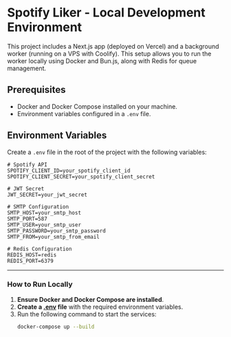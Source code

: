 # Spotify Liker - Local Development Environment

This project includes a Next.js app (deployed on Vercel) and a background worker (running on a VPS with Coolify). This setup allows you to run the worker locally using Docker and Bun.js, along with Redis for queue management.

## Prerequisites

- Docker and Docker Compose installed on your machine.
- Environment variables configured in a `.env` file.

## Environment Variables

Create a `.env` file in the root of the project with the following variables:

```env
# Spotify API
SPOTIFY_CLIENT_ID=your_spotify_client_id
SPOTIFY_CLIENT_SECRET=your_spotify_client_secret

# JWT Secret
JWT_SECRET=your_jwt_secret

# SMTP Configuration
SMTP_HOST=your_smtp_host
SMTP_PORT=587
SMTP_USER=your_smtp_user
SMTP_PASSWORD=your_smtp_password
SMTP_FROM=your_smtp_from_email

# Redis Configuration
REDIS_HOST=redis
REDIS_PORT=6379
```

---

### How to Run Locally

1. **Ensure Docker and Docker Compose are installed**.
2. **Create a [.env](http://_vscodecontentref_/0) file** with the required environment variables.
3. Run the following command to start the services:
   ```bash
   docker-compose up --build
   ```
